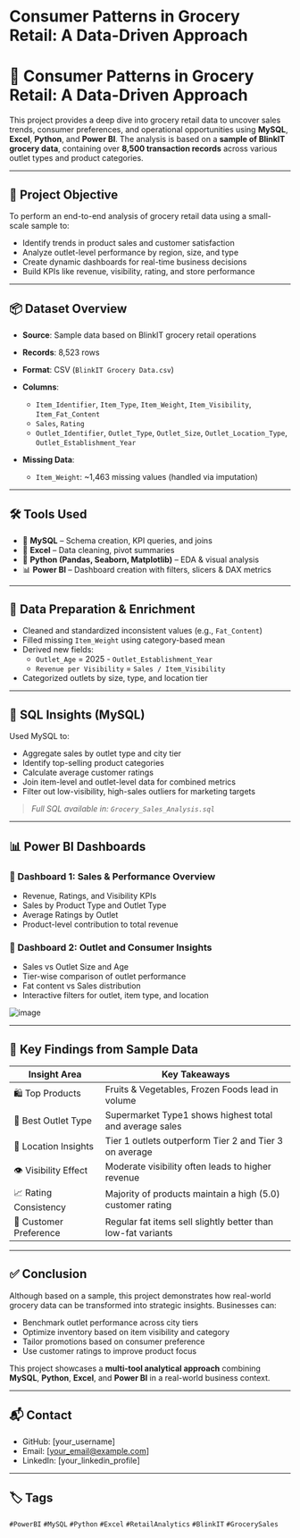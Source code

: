 #  Consumer Patterns in Grocery Retail: A Data-Driven Approach

# 🛒 Consumer Patterns in Grocery Retail: A Data-Driven Approach

This project provides a deep dive into grocery retail data to uncover sales trends, consumer preferences, and operational opportunities using **MySQL**, **Excel**, **Python**, and **Power BI**. The analysis is based on a **sample of BlinkIT grocery data**, containing over **8,500 transaction records** across various outlet types and product categories.

---

## 🎯 Project Objective

To perform an end-to-end analysis of grocery retail data using a small-scale sample to:
- Identify trends in product sales and customer satisfaction
- Analyze outlet-level performance by region, size, and type
- Create dynamic dashboards for real-time business decisions
- Build KPIs like revenue, visibility, rating, and store performance

---

## 📦 Dataset Overview

- **Source**: Sample data based on BlinkIT grocery retail operations  
- **Records**: 8,523 rows  
- **Format**: CSV (`BlinkIT Grocery Data.csv`)  
- **Columns**:  
  - `Item_Identifier`, `Item_Type`, `Item_Weight`, `Item_Visibility`, `Item_Fat_Content`
  - `Sales`, `Rating`
  - `Outlet_Identifier`, `Outlet_Type`, `Outlet_Size`, `Outlet_Location_Type`, `Outlet_Establishment_Year`

- **Missing Data**:  
  - `Item_Weight`: ~1,463 missing values (handled via imputation)

---

## 🛠 Tools Used

- 🐬 **MySQL** – Schema creation, KPI queries, and joins  
- 📗 **Excel** – Data cleaning, pivot summaries  
- 🐍 **Python (Pandas, Seaborn, Matplotlib)** – EDA & visual analysis  
- 📊 **Power BI** – Dashboard creation with filters, slicers & DAX metrics

---

## 🔧 Data Preparation & Enrichment

- Cleaned and standardized inconsistent values (e.g., `Fat_Content`)
- Filled missing `Item_Weight` using category-based mean
- Derived new fields:
  - `Outlet_Age` = 2025 - `Outlet_Establishment_Year`
  - `Revenue per Visibility` = `Sales / Item_Visibility`
- Categorized outlets by size, type, and location tier

---

## 🧠 SQL Insights (MySQL)

Used MySQL to:
- Aggregate sales by outlet type and city tier  
- Identify top-selling product categories  
- Calculate average customer ratings  
- Join item-level and outlet-level data for combined metrics  
- Filter out low-visibility, high-sales outliers for marketing targets

> *Full SQL available in: `Grocery_Sales_Analysis.sql`*

---

## 📊 Power BI Dashboards

### 📘 Dashboard 1: **Sales & Performance Overview**
- Revenue, Ratings, and Visibility KPIs
- Sales by Product Type and Outlet Type
- Average Ratings by Outlet
- Product-level contribution to total revenue

### 📗 Dashboard 2: **Outlet and Consumer Insights**
- Sales vs Outlet Size and Age
- Tier-wise comparison of outlet performance
- Fat content vs Sales distribution
- Interactive filters for outlet, item type, and location

![image](https://github.com/user-attachments/assets/27dafde9-a2b0-4de5-86e7-23b50db7b5ad)

---

## 📌 Key Findings from Sample Data

| Insight Area             | Key Takeaways                                                  |
|--------------------------|----------------------------------------------------------------|
| 🛍 Top Products           | Fruits & Vegetables, Frozen Foods lead in volume              |
| 🏬 Best Outlet Type       | Supermarket Type1 shows highest total and average sales       |
| 🌇 Location Insights      | Tier 1 outlets outperform Tier 2 and Tier 3 on average        |
| 👁 Visibility Effect      | Moderate visibility often leads to higher revenue             |
| 📈 Rating Consistency     | Majority of products maintain a high (5.0) customer rating     |
| 🧍 Customer Preference    | Regular fat items sell slightly better than low-fat variants  |

---

## ✅ Conclusion

Although based on a sample, this project demonstrates how real-world grocery data can be transformed into strategic insights. Businesses can:
- Benchmark outlet performance across city tiers
- Optimize inventory based on item visibility and category
- Tailor promotions based on consumer preference
- Use customer ratings to improve product focus

This project showcases a **multi-tool analytical approach** combining **MySQL**, **Python**, **Excel**, and **Power BI** in a real-world business context.

---

## 📬 Contact

- GitHub: [your_username]  
- Email: [your_email@example.com]  
- LinkedIn: [your_linkedin_profile]

---

## 🏷️ Tags

`#PowerBI` `#MySQL` `#Python` `#Excel` `#RetailAnalytics` `#BlinkIT` `#GrocerySales`
